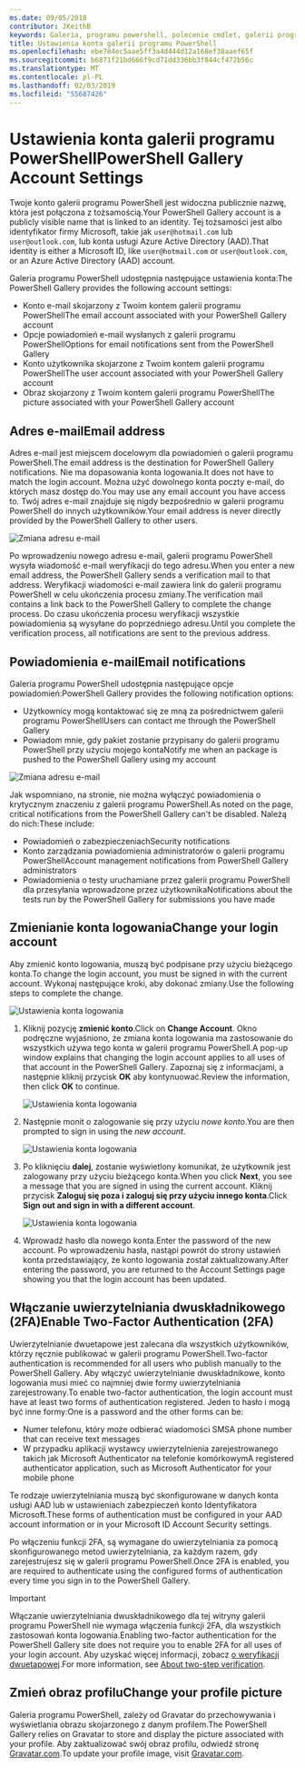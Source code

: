 ```yaml
---
ms.date: 09/05/2018
contributor: JKeithB
keywords: Galeria, programu powershell, polecenie cmdlet, galerii programu PowerShell
title: Ustawienia konta galerii programu PowerShell
ms.openlocfilehash: ebe784ec5aae5ff3a4d444d12a168ef38aaef65f
ms.sourcegitcommit: b6871f21bd666f9cd71dd336bb3f844cf472b56c
ms.translationtype: MT
ms.contentlocale: pl-PL
ms.lasthandoff: 02/03/2019
ms.locfileid: "55687426"
---
```

# <a name="powershell-gallery-account-settings"></a><span data-ttu-id="346ee-103">Ustawienia konta galerii programu PowerShell</span><span class="sxs-lookup"><span data-stu-id="346ee-103">PowerShell Gallery Account Settings</span></span>

<span data-ttu-id="346ee-104">Twoje konto galerii programu PowerShell jest widoczna publicznie nazwę, która jest połączona z tożsamością.</span><span class="sxs-lookup"><span data-stu-id="346ee-104">Your PowerShell Gallery account is a publicly visible name that is linked to an identity.</span></span> <span data-ttu-id="346ee-105">Tej tożsamości jest albo identyfikator firmy Microsoft, takie jak `user@hotmail.com` lub `user@outlook.com`, lub konta usługi Azure Active Directory (AAD).</span><span class="sxs-lookup"><span data-stu-id="346ee-105">That identity is either a Microsoft ID, like `user@hotmail.com` or `user@outlook.com`, or an Azure Active Directory (AAD) account.</span></span>

<span data-ttu-id="346ee-106">Galeria programu PowerShell udostępnia następujące ustawienia konta:</span><span class="sxs-lookup"><span data-stu-id="346ee-106">The PowerShell Gallery provides the following account settings:</span></span>

- <span data-ttu-id="346ee-107">Konto e-mail skojarzony z Twoim kontem galerii programu PowerShell</span><span class="sxs-lookup"><span data-stu-id="346ee-107">The email account associated with your PowerShell Gallery account</span></span>
- <span data-ttu-id="346ee-108">Opcje powiadomień e-mail wysłanych z galerii programu PowerShell</span><span class="sxs-lookup"><span data-stu-id="346ee-108">Options for email notifications sent from the PowerShell Gallery</span></span>
- <span data-ttu-id="346ee-109">Konto użytkownika skojarzone z Twoim kontem galerii programu PowerShell</span><span class="sxs-lookup"><span data-stu-id="346ee-109">The user account associated with your PowerShell Gallery account</span></span>
- <span data-ttu-id="346ee-110">Obraz skojarzony z Twoim kontem galerii programu PowerShell</span><span class="sxs-lookup"><span data-stu-id="346ee-110">The picture associated with your PowerShell Gallery account</span></span>

## <a name="email-address"></a><span data-ttu-id="346ee-111">Adres e-mail</span><span class="sxs-lookup"><span data-stu-id="346ee-111">Email address</span></span>

<span data-ttu-id="346ee-112">Adres e-mail jest miejscem docelowym dla powiadomień o galerii programu PowerShell.</span><span class="sxs-lookup"><span data-stu-id="346ee-112">The email address is the destination for PowerShell Gallery notifications.</span></span> <span data-ttu-id="346ee-113">Nie ma dopasowania konta logowania.</span><span class="sxs-lookup"><span data-stu-id="346ee-113">It does not have to match the login account.</span></span> <span data-ttu-id="346ee-114">Można użyć dowolnego konta poczty e-mail, do których masz dostęp do.</span><span class="sxs-lookup"><span data-stu-id="346ee-114">You may use any email account you have access to.</span></span> <span data-ttu-id="346ee-115">Twój adres e-mail znajduje się nigdy bezpośrednio w galerii programu PowerShell do innych użytkowników.</span><span class="sxs-lookup"><span data-stu-id="346ee-115">Your email address is never directly provided by the PowerShell Gallery to other users.</span></span>

![Zmiana adresu e-mail](../../Images/PSGallery_AcccountEmailAddress.png)

<span data-ttu-id="346ee-117">Po wprowadzeniu nowego adresu e-mail, galerii programu PowerShell wysyła wiadomość e-mail weryfikacji do tego adresu.</span><span class="sxs-lookup"><span data-stu-id="346ee-117">When you enter a new email address, the PowerShell Gallery sends a verification mail to that address.</span></span> <span data-ttu-id="346ee-118">Weryfikacji wiadomości e-mail zawiera link do galerii programu PowerShell w celu ukończenia procesu zmiany.</span><span class="sxs-lookup"><span data-stu-id="346ee-118">The verification mail contains a link back to the PowerShell Gallery to complete the change process.</span></span> <span data-ttu-id="346ee-119">Do czasu ukończenia procesu weryfikacji wszystkie powiadomienia są wysyłane do poprzedniego adresu.</span><span class="sxs-lookup"><span data-stu-id="346ee-119">Until you complete the verification process, all notifications are sent to the previous address.</span></span>

## <a name="email-notifications"></a><span data-ttu-id="346ee-120">Powiadomienia e-mail</span><span class="sxs-lookup"><span data-stu-id="346ee-120">Email notifications</span></span>

<span data-ttu-id="346ee-121">Galeria programu PowerShell udostępnia następujące opcje powiadomień:</span><span class="sxs-lookup"><span data-stu-id="346ee-121">PowerShell Gallery provides the following notification options:</span></span>

- <span data-ttu-id="346ee-122">Użytkownicy mogą kontaktować się ze mną za pośrednictwem galerii programu PowerShell</span><span class="sxs-lookup"><span data-stu-id="346ee-122">Users can contact me through the PowerShell Gallery</span></span>
- <span data-ttu-id="346ee-123">Powiadom mnie, gdy pakiet zostanie przypisany do galerii programu PowerShell przy użyciu mojego konta</span><span class="sxs-lookup"><span data-stu-id="346ee-123">Notify me when an package is pushed to the PowerShell Gallery using my account</span></span>

![Zmiana adresu e-mail](../../Images/PSGallery_AccountEmailOptions.png)

<span data-ttu-id="346ee-125">Jak wspomniano, na stronie, nie można wyłączyć powiadomienia o krytycznym znaczeniu z galerii programu PowerShell.</span><span class="sxs-lookup"><span data-stu-id="346ee-125">As noted on the page, critical notifications from the PowerShell Gallery can't be disabled.</span></span>
<span data-ttu-id="346ee-126">Należą do nich:</span><span class="sxs-lookup"><span data-stu-id="346ee-126">These include:</span></span>

- <span data-ttu-id="346ee-127">Powiadomień o zabezpieczeniach</span><span class="sxs-lookup"><span data-stu-id="346ee-127">Security notifications</span></span>
- <span data-ttu-id="346ee-128">Konto zarządzania powiadomienia administratorów o galerii programu PowerShell</span><span class="sxs-lookup"><span data-stu-id="346ee-128">Account management notifications from PowerShell Gallery administrators</span></span>
- <span data-ttu-id="346ee-129">Powiadomienia o testy uruchamiane przez galerii programu PowerShell dla przesyłania wprowadzone przez użytkownika</span><span class="sxs-lookup"><span data-stu-id="346ee-129">Notifications about the tests run by the PowerShell Gallery for submissions you have made</span></span>

## <a name="change-your-login-account"></a><span data-ttu-id="346ee-130">Zmienianie konta logowania</span><span class="sxs-lookup"><span data-stu-id="346ee-130">Change your login account</span></span>

<span data-ttu-id="346ee-131">Aby zmienić konto logowania, muszą być podpisane przy użyciu bieżącego konta.</span><span class="sxs-lookup"><span data-stu-id="346ee-131">To change the login account, you must be signed in with the current account.</span></span> <span data-ttu-id="346ee-132">Wykonaj następujące kroki, aby dokonać zmiany.</span><span class="sxs-lookup"><span data-stu-id="346ee-132">Use the following steps to complete the change.</span></span>

![Ustawienia konta logowania](../../Images/PSGallery_LoginAccountSettings.png)

1. <span data-ttu-id="346ee-134">Kliknij pozycję **zmienić konto**.</span><span class="sxs-lookup"><span data-stu-id="346ee-134">Click on **Change Account**.</span></span> <span data-ttu-id="346ee-135">Okno podręczne wyjaśniono, że zmiana konta logowania ma zastosowanie do wszystkich używa tego konta w galerii programu PowerShell.</span><span class="sxs-lookup"><span data-stu-id="346ee-135">A pop-up window explains that changing the login account applies to all uses of that account in the PowerShell Gallery.</span></span> <span data-ttu-id="346ee-136">Zapoznaj się z informacjami, a następnie kliknij przycisk **OK** aby kontynuować.</span><span class="sxs-lookup"><span data-stu-id="346ee-136">Review the information, then click **OK** to continue.</span></span>

   ![Ustawienia konta logowania](../../Images/PSGallery_LoginAccountChange-1.png)

2. <span data-ttu-id="346ee-138">Następnie monit o zalogowanie się przy użyciu _nowe konto_.</span><span class="sxs-lookup"><span data-stu-id="346ee-138">You are then prompted to sign in using the _new account_.</span></span>

   ![Ustawienia konta logowania](../../Images/PSGallery_LoginAccountChange-2.png)

3. <span data-ttu-id="346ee-140">Po kliknięciu **dalej**, zostanie wyświetlony komunikat, że użytkownik jest zalogowany przy użyciu bieżącego konta.</span><span class="sxs-lookup"><span data-stu-id="346ee-140">When you click **Next**, you see a message that you are signed in using the current account.</span></span>
   <span data-ttu-id="346ee-141">Kliknij przycisk **Zaloguj się poza i zaloguj się przy użyciu innego konta**.</span><span class="sxs-lookup"><span data-stu-id="346ee-141">Click **Sign out and sign in with a different account**.</span></span>

   ![Ustawienia konta logowania](../../Images/PSGallery_LoginAccountChange-3.png)

4. <span data-ttu-id="346ee-143">Wprowadź hasło dla nowego konta.</span><span class="sxs-lookup"><span data-stu-id="346ee-143">Enter the password of the new account.</span></span> <span data-ttu-id="346ee-144">Po wprowadzeniu hasła, nastąpi powrót do strony ustawień konta przedstawiający, że konto logowania został zaktualizowany.</span><span class="sxs-lookup"><span data-stu-id="346ee-144">After entering the password, you are returned to the Account Settings page showing you that the login account has been updated.</span></span>


## <a name="enable-two-factor-authentication-2fa"></a><span data-ttu-id="346ee-145">Włączanie uwierzytelniania dwuskładnikowego (2FA)</span><span class="sxs-lookup"><span data-stu-id="346ee-145">Enable Two-Factor Authentication (2FA)</span></span>

<span data-ttu-id="346ee-146">Uwierzytelnianie dwuetapowe jest zalecana dla wszystkich użytkowników, którzy ręcznie publikować w galerii programu PowerShell.</span><span class="sxs-lookup"><span data-stu-id="346ee-146">Two-factor authentication is recommended for all users who publish manually to the PowerShell Gallery.</span></span> <span data-ttu-id="346ee-147">Aby włączyć uwierzytelnianie dwuskładnikowe, konto logowania musi mieć co najmniej dwie formy uwierzytelniania zarejestrowany.</span><span class="sxs-lookup"><span data-stu-id="346ee-147">To enable two-factor authentication, the login account must have at least two forms of authentication registered.</span></span> <span data-ttu-id="346ee-148">Jeden to hasło i mogą być inne formy:</span><span class="sxs-lookup"><span data-stu-id="346ee-148">One is a password and the other forms can be:</span></span>

- <span data-ttu-id="346ee-149">Numer telefonu, który może odbierać wiadomości SMS</span><span class="sxs-lookup"><span data-stu-id="346ee-149">A phone number that can receive text messages</span></span>
- <span data-ttu-id="346ee-150">W przypadku aplikacji wystawcy uwierzytelnienia zarejestrowanego takich jak Microsoft Authenticator na telefonie komórkowym</span><span class="sxs-lookup"><span data-stu-id="346ee-150">A registered authenticator application, such as Microsoft Authenticator for your mobile phone</span></span>

<span data-ttu-id="346ee-151">Te rodzaje uwierzytelniania muszą być skonfigurowane w danych konta usługi AAD lub w ustawieniach zabezpieczeń konto Identyfikatora Microsoft.</span><span class="sxs-lookup"><span data-stu-id="346ee-151">These forms of authentication must be configured in your AAD account information or in your Microsoft ID Account Security settings.</span></span>

<span data-ttu-id="346ee-152">Po włączeniu funkcji 2FA, są wymagane do uwierzytelniania za pomocą skonfigurowanego metod uwierzytelniania, za każdym razem, gdy zarejestrujesz się w galerii programu PowerShell.</span><span class="sxs-lookup"><span data-stu-id="346ee-152">Once 2FA is enabled, you are required to authenticate using the configured forms of authentication every time you sign in to the PowerShell Gallery.</span></span>

> [!IMPORTANT]
> <span data-ttu-id="346ee-153">Włączanie uwierzytelniania dwuskładnikowego dla tej witryny galerii programu PowerShell nie wymaga włączenia funkcji 2FA, dla wszystkich zastosowań konta logowania.</span><span class="sxs-lookup"><span data-stu-id="346ee-153">Enabling two-factor authentication for the PowerShell Gallery site does not require you to enable 2FA for all uses of your login account.</span></span> <span data-ttu-id="346ee-154">Aby uzyskać więcej informacji, zobacz [o weryfikacji dwuetapowej](https://support.microsoft.com/help/12408/microsoft-account-about-two-step-verification).</span><span class="sxs-lookup"><span data-stu-id="346ee-154">For more information, see [About two-step verification](https://support.microsoft.com/help/12408/microsoft-account-about-two-step-verification).</span></span>

## <a name="change-your-profile-picture"></a><span data-ttu-id="346ee-155">Zmień obraz profilu</span><span class="sxs-lookup"><span data-stu-id="346ee-155">Change your profile picture</span></span>

<span data-ttu-id="346ee-156">Galeria programu PowerShell, zależy od Gravatar do przechowywania i wyświetlania obrazu skojarzonego z danym profilem.</span><span class="sxs-lookup"><span data-stu-id="346ee-156">The PowerShell Gallery relies on Gravatar to store and display the picture associated with your profile.</span></span> <span data-ttu-id="346ee-157">Aby zaktualizować swój obraz profilu, odwiedź stronę [Gravatar.com](http://www.gravatar.com/).</span><span class="sxs-lookup"><span data-stu-id="346ee-157">To update your profile image, visit [Gravatar.com](http://www.gravatar.com/).</span></span>

